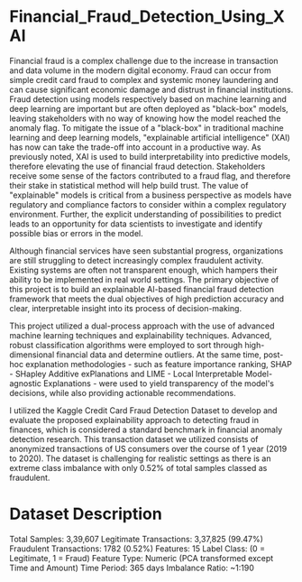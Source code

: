 # Financial_Fraud_Detection_Using_XAI
Financial fraud is a complex challenge due to the increase in transaction and data volume in the modern digital economy. Fraud can occur from simple credit card fraud to complex and systemic money laundering and can cause significant economic damage and distrust in financial institutions. Fraud detection using models respectively based on machine learning and deep learning are important but are often deployed as "black-box" models, leaving stakeholders with no way of knowing how the model reached the anomaly flag.
To mitigate the issue of a "black-box" in traditional machine learning and deep learning models, "explainable artificial intelligence" (XAI) has now can take the trade-off into account in a productive way. As previously noted, XAI is used to build interpretability into predictive models, therefore elevating the use of financial fraud detection. 
Stakeholders receive some sense of the factors contributed to a fraud flag, and therefore their stake in statistical method will help build trust. The value of "explainable" models is critical from a business perspective as models have regulatory and compliance factors to consider within a complex regulatory environment. Further, the explicit understanding of possibilities to predict leads to an opportunity for data scientists to investigate and identify possible bias or errors in the model.

Although financial services have seen substantial progress, organizations are still struggling to detect increasingly complex fraudulent activity. Existing systems are often not transparent enough, which hampers their ability to be implemented in real world settings. The primary objective of this project is to build an explainable AI-based financial fraud detection framework that meets the dual objectives of high prediction accuracy and clear, interpretable insight into its process of decision-making.

This project utilized a dual-process approach with the use of advanced machine learning techniques and explainability techniques. Advanced, robust classification algorithms were employed to sort through high-dimensional financial data and determine outliers. At the same time, post-hoc explanation methodologies - such as feature importance ranking, SHAP - SHapley Additive exPlanations and LIME - Local Interpretable Model-agnostic Explanations - were used to yield transparency of the model's decisions, while also providing actionable recommendations.

I utilized the Kaggle Credit Card Fraud Detection Dataset to develop and evaluate the proposed explainability approach to detecting fraud in finances, which is considered a standard benchmark in financial anomaly detection research.
This transaction dataset we utilized consists of anonymized transactions of US consumers over the course of 1 year (2019 to 2020). The dataset is challenging for realistic settings as there is an extreme class imbalance with only 0.52% of total samples classed as fraudulent.

# Dataset	Description
Total Samples:	3,39,607 
Legitimate Transactions:	3,37,825 (99.47%)
Fraudulent Transactions:	1782 (0.52%)
Features:	15
Label	Class: (0 = Legitimate, 1 = Fraud)
Feature Type:	Numeric (PCA transformed except Time and Amount)
Time Period:	365 days
Imbalance Ratio:	~1:190



